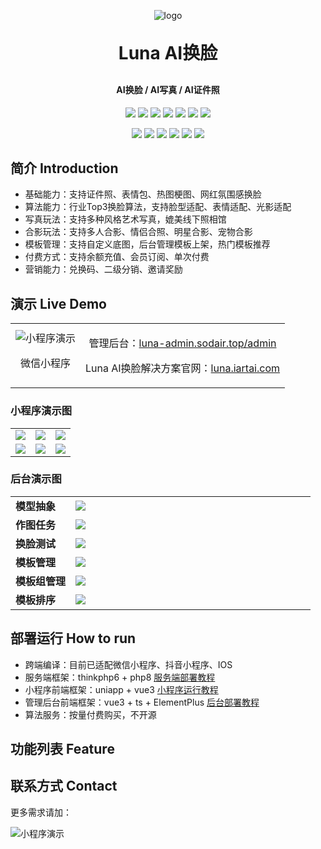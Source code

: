 <p align="center">
	<img alt="logo" src="./doc/image/logo-small.png">
</p>
<h1 align="center" style="margin: 30px 0 30px; font-weight: bold;">Luna AI换脸</h1>
<h4 align="center">AI换脸 / AI写真 / AI证件照</h4>
<p align="center">
<a href="#"><img src="https://img.shields.io/badge/PHP-8-8892bf"></a>
<a href="#"><img src="https://img.shields.io/badge/ThinkPHP-6.0-6fb737"></a>
<a href="#"><img src="https://img.shields.io/badge/Vue.js-3.5-4eb883"></a>
<a href="#"><img src="https://img.shields.io/badge/uniapp-3-d85806"></a>
<a href="#"><img src="https://img.shields.io/badge/TypeScript-5-294e80"></a>
<a href="#"><img src="https://img.shields.io/badge/Element Plus-2.8-409eff"></a>
<a href="#"><img src="https://img.shields.io/badge/vite-5-ffc018"></a>
</p>
<p align="center">
<a href="https://mp.weixin.qq.com/"><img src="https://img.shields.io/badge/微信-小程序-05ce66"></a>
<a href="https://pay.weixin.qq.com/"><img src="https://img.shields.io/badge/微信支付-API3-05ce66"></a>
<a href="https://www.alipay.com"><img src="https://img.shields.io/badge/支付宝-支付-00a0eb"></a>
<a href="https://www.aliyun.com/"><img src="https://img.shields.io/badge/阿里云-OSS-ff6a00"></a>
<a href="https://www.qiniu.com/"><img src="https://img.shields.io/badge/七牛云-OSS-07beff"></a>
<a href="https://www.qiniu.com/"><img src="https://img.shields.io/badge/亚马逊-S3-ff9900"></a>
</p>    

## 简介 Introduction

- 基础能力：支持证件照、表情包、热图梗图、网红氛围感换脸
- 算法能力：行业Top3换脸算法，支持脸型适配、表情适配、光影适配
- 写真玩法：支持多种风格艺术写真，媲美线下照相馆
- 合影玩法：支持多人合影、情侣合照、明星合影、宠物合影
- 模板管理：支持自定义底图，后台管理模板上架，热门模板推荐
- 付费方式：支持余额充值、会员订阅、单次付费
- 营销能力：兑换码、二级分销、邀请奖励

## 演示 Live Demo

<table>
    <tr>
        <td>
<img src="./doc/image/qrcode.jpg" alt="小程序演示"/>
<p align="center">微信小程序</p>
</td>
<td>
<p align="center">
管理后台：<a href="https://luna-admin.sodair.top/admin">luna-admin.sodair.top/admin</a>
</p>
<p align="center">
Luna AI换脸解决方案官网：<a href="https://luna.iartai.com">luna.iartai.com</a>
</p>
</td>
    </tr>
</table>

### 小程序演示图

<table>
    <tr>
        <td><img src="./doc/image/show-1.jpg"/></td>
        <td><img src="./doc/image/show-2.jpg"/></td>
        <td><img src="./doc/image/show-3.jpg"/></td>
    </tr>
	<tr>
        <td><img src="./doc/image/show-4.jpg"/></td>
        <td><img src="./doc/image/show-5.jpg"/></td>
        <td><img src="./doc/image/show-6.jpg"/></td>
    </tr>
</table>

### 后台演示图

<table>
    <tr>
        <td style="width: 20%;font-weight: bold;">模型抽象</td>
        <td><img src="./doc/image/show/model-abstract.png"/></td>
    </tr>
	<tr>
        <td style="width: 20%;font-weight: bold;">作图任务</td>
        <td><img src="./doc/image/show/swap-task.png"/></td>
    </tr>
	<tr>
        <td style="width: 20%;font-weight: bold;">换脸测试</td>
        <td><img src="./doc/image/show/swap-test.png"/></td>
    </tr>
	<tr>
        <td style="width: 20%;font-weight: bold;">模板管理</td>
        <td><img src="./doc/image/show/swap-template.png"/></td>
    </tr>
	<tr>
        <td style="width: 20%;font-weight: bold;">模板组管理</td>
        <td><img src="./doc/image/show/template-group.png"/></td>
    </tr>
	<tr>
        <td style="width: 20%;font-weight: bold;">模板排序</td>
        <td><img src="./doc/image/show/template-group-sort.png"/></td>
    </tr>
</table>

## 部署运行 How to run

- 跨端编译：目前已适配微信小程序、抖音小程序、IOS
- 服务端框架：thinkphp6 + php8 [服务端部署教程](./doc/deploy-server.md)
- 小程序前端框架：uniapp + vue3 [小程序运行教程](./doc/deploy-uniapp.md)
- 管理后台前端框架：vue3 + ts + ElementPlus [后台部署教程](./doc/deploy-admin.md)
- 算法服务：按量付费购买，不开源

## 功能列表 Feature



## 联系方式 Contact

更多需求请加：

<img src="./doc/image/wechat-contact.jpg" alt="小程序演示"/>
